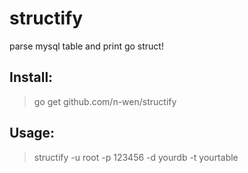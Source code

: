 # structify

parse mysql table and print go struct!


## Install:

> go get github.com/n-wen/structify

## Usage:

> structify -u root -p 123456 -d yourdb -t yourtable

